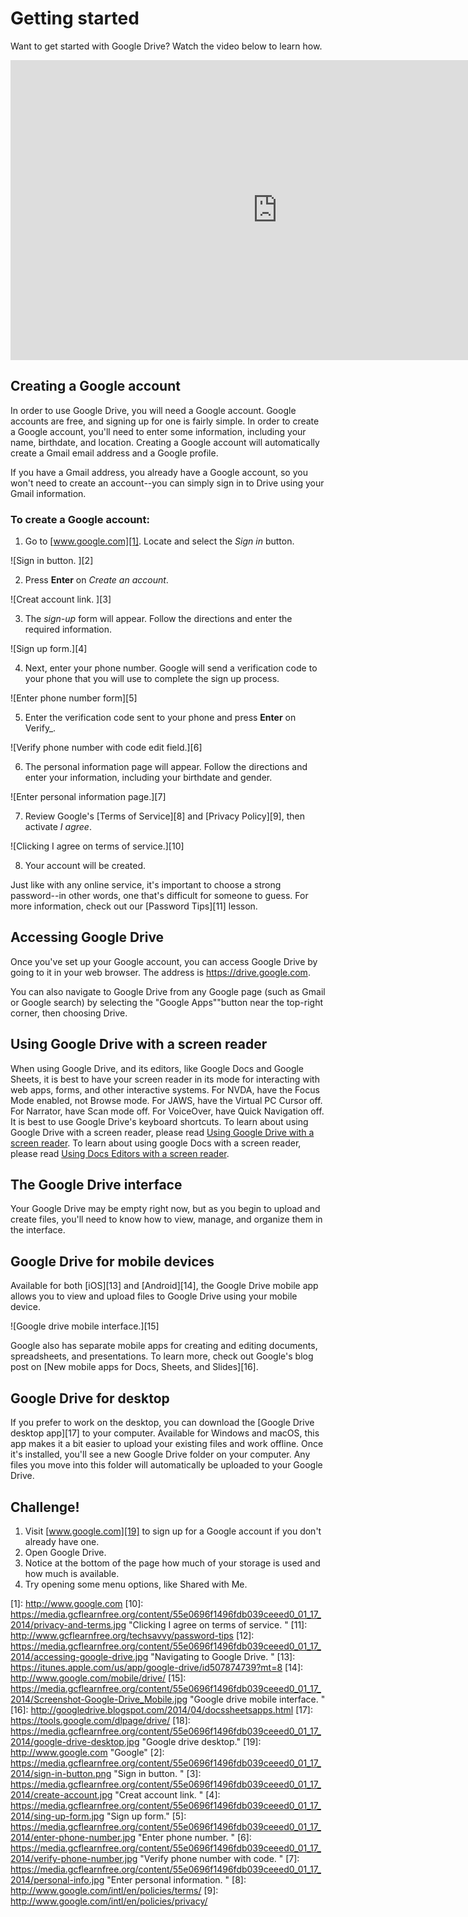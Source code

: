 # Getting started

Want to get started with Google Drive? Watch the video below to learn how.

<iframe width="853" height="480" src="https://www.youtube.com/embed/dbeuqQWNPHY" frameborder="0" allow="accelerometer; autoplay; encrypted-media; gyroscope;picture-in-picture" allowfullscreen="">
</iframe>

## Creating a Google account

In order to use Google Drive, you will need a Google account. Google accounts are free, and signing up for one is fairly simple. In order to create a Google account, you'll need to enter some information, including your name, birthdate, and location. Creating a Google account will automatically create a Gmail email address and a Google profile.

If you have a Gmail address, you already have a Google account, so you won't need to create an account--you can simply sign in to Drive using your Gmail information.

### To create a Google account:

1. Go to [www.google.com][1]. Locate and select the _Sign in_ button.

  ![Sign in button. ][2]

2. Press **Enter** on _Create an account_.

  ![Creat account link. ][3]

3. The _sign-up_ form will appear. Follow the directions and enter the required information.

  ![Sign up form.][4]

4. Next, enter your phone number. Google will send a verification code to your phone that you will use to complete the sign up process.

  ![Enter phone number form][5]

5. Enter the verification code sent to your phone and press **Enter** on Verify_.

  ![Verify phone number with code edit field.][6]

6. The personal information page will appear. Follow the directions and enter your information, including your birthdate and gender.

  ![Enter personal information page.][7]

7. Review Google's [Terms of Service][8] and [Privacy Policy][9], then activate _I agree_.

  ![Clicking I agree on terms of service.][10]

8. Your account will be created.

Just like with any online service, it's important to choose a strong password--in other words, one that's difficult for someone to guess. For more information, check out our [Password Tips][11] lesson.

## Accessing Google Drive

Once you've set up your Google account, you can access Google Drive by going to it in your web browser. The address is <https://drive.google.com>.

You can also navigate to Google Drive from any Google page (such as Gmail or Google search) by selecting the "Google Apps""button near the top-right corner, then choosing Drive.

## Using Google Drive with a screen reader

When using Google Drive, and its editors, like Google Docs and Google Sheets, it is best to have your screen reader in its mode for interacting with web apps, forms, and other interactive systems. For NVDA, have the Focus Mode enabled, not Browse mode. For JAWS, have the Virtual PC Cursor off. For Narrator, have Scan mode off. For VoiceOver, have Quick Navigation off. It is best to use Google Drive's keyboard shortcuts. To learn about using Google Drive with a screen reader, please read [Using Google Drive with a screen reader](https://support.google.com/drive/topic/2650510?hl=en&ref_topic=14940). To learn about using google Docs with a screen reader, please read [Using Docs Editors with a screen reader](https://support.google.com/docs/answer/6282736?co=GENIE.Platform%3DDesktop&hl=en).

## The Google Drive interface

Your Google Drive may be empty right now, but as you begin to upload and create files, you'll need to know how to view, manage, and organize them in the interface.

## Google Drive for mobile devices

Available for both [iOS][13] and [Android][14], the Google Drive mobile app allows you to view and upload files to Google Drive using your mobile device.

![Google drive mobile interface.][15]

Google also has separate mobile apps for creating and editing documents, spreadsheets, and presentations. To learn more, check out Google's blog post on [New mobile apps for Docs, Sheets, and Slides][16].

## Google Drive for desktop

If you prefer to work on the desktop, you can download the [Google Drive desktop app][17] to your computer. Available for Windows and macOS, this app makes it a bit easier to upload your existing files and work offline. Once it's installed, you'll see a new Google Drive folder on your computer. Any files you move into this folder will automatically be uploaded to your Google Drive.

## Challenge!

1. Visit [www.google.com][19] to sign up for a Google account if you don't already have one.
2. Open Google Drive.
3. Notice at the bottom of the page how much of your storage is used and how much is available.
4. Try opening some menu options, like Shared with Me.

[1]: <http://www.google.com> [10]: <https://media.gcflearnfree.org/content/55e0696f1496fdb039ceeed0_01_17_2014/privacy-and-terms.jpg> "Clicking I agree on terms of service. " [11]: <http://www.gcflearnfree.org/techsavvy/password-tips> [12]: <https://media.gcflearnfree.org/content/55e0696f1496fdb039ceeed0_01_17_2014/accessing-google-drive.jpg> "Navigating to Google Drive. " [13]: <https://itunes.apple.com/us/app/google-drive/id507874739?mt=8> [14]: <http://www.google.com/mobile/drive/> [15]: <https://media.gcflearnfree.org/content/55e0696f1496fdb039ceeed0_01_17_2014/Screenshot-Google-Drive_Mobile.jpg> "Google drive mobile interface. " [16]: <http://googledrive.blogspot.com/2014/04/docssheetsapps.html> [17]: <https://tools.google.com/dlpage/drive/> [18]: <https://media.gcflearnfree.org/content/55e0696f1496fdb039ceeed0_01_17_2014/google-drive-desktop.jpg> "Google drive desktop." [19]: <http://www.google.com> "Google" [2]: <https://media.gcflearnfree.org/content/55e0696f1496fdb039ceeed0_01_17_2014/sign-in-button.png> "Sign in button. " [3]: <https://media.gcflearnfree.org/content/55e0696f1496fdb039ceeed0_01_17_2014/create-account.jpg> "Creat account link. " [4]: <https://media.gcflearnfree.org/content/55e0696f1496fdb039ceeed0_01_17_2014/sing-up-form.jpg> "Sign up form." [5]: <https://media.gcflearnfree.org/content/55e0696f1496fdb039ceeed0_01_17_2014/enter-phone-number.jpg> "Enter phone number. " [6]: <https://media.gcflearnfree.org/content/55e0696f1496fdb039ceeed0_01_17_2014/verify-phone-number.jpg> "Verify phone number with code. " [7]: <https://media.gcflearnfree.org/content/55e0696f1496fdb039ceeed0_01_17_2014/personal-info.jpg> "Enter personal information. " [8]: <http://www.google.com/intl/en/policies/terms/> [9]: <http://www.google.com/intl/en/policies/privacy/>
